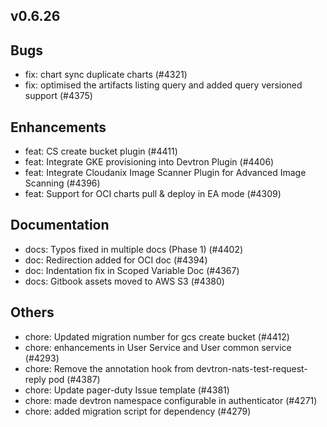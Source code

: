 ## v0.6.26

## Bugs
- fix: chart sync duplicate charts (#4321)
- fix: optimised the artifacts listing query and added query versioned support (#4375)
## Enhancements
- feat: CS create bucket plugin (#4411)
- feat: Integrate GKE provisioning into Devtron Plugin (#4406)
- feat: Integrate Cloudanix Image Scanner Plugin for Advanced Image Scanning (#4396)
- feat: Support for OCI charts pull & deploy in EA mode (#4309)
## Documentation
- docs: Typos fixed in multiple docs (Phase 1) (#4402)
- doc: Redirection added for OCI doc (#4394)
- doc: Indentation fix in Scoped Variable Doc (#4367)
- docs: Gitbook assets moved to AWS S3 (#4380)
## Others
- chore: Updated migration number for gcs create bucket (#4412)
- chore:  enhancements in User Service and User common service (#4293)
- chore: Remove the annotation hook from devtron-nats-test-request-reply pod (#4387)
- chore: Update pager-duty Issue template (#4381)
- chore: made devtron namespace configurable in authenticator (#4271)
- chore: added migration script for dependency (#4279)


